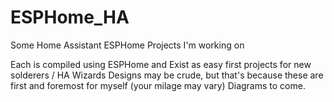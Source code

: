 # ESPHome_HA
Some Home Assistant ESPHome Projects I'm working on

Each is compiled using ESPHome and Exist as easy first projects for new solderers / HA Wizards
Designs may be crude, but that's because these are first and foremost for myself (your milage may vary)
Diagrams to come. 

